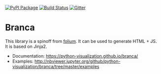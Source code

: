 [![PyPI Package](https://img.shields.io/pypi/v/branca.svg)](https://pypi.python.org/pypi/branca)
[![Build Status](https://github.com/python-visualization/branca/actions/workflows/test_code.yml/badge.svg?branch=master)](https://github.com/python-visualization/branca/actions/workflows/test_code.yml)
[![Gitter](https://badges.gitter.im/python-visualization/folium.svg)](https://gitter.im/python-visualization/folium)

# Branca

This library is a spinoff from [folium](https://github.com/python-visualization/folium). It can be used to generate HTML + JS. It is based on Jinja2.

- Documentation: https://python-visualization.github.io/branca/
- Examples: http://nbviewer.jupyter.org/github/python-visualization/branca/tree/master/examples
